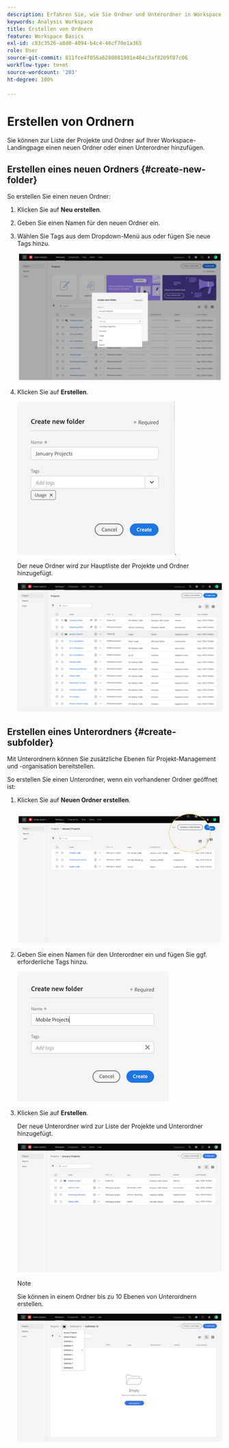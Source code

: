```yaml
---
description: Erfahren Sie, wie Sie Ordner und Unterordner in Workspace erstellen
keywords: Analysis Workspace
title: Erstellen von Ordnern
feature: Workspace Basics
exl-id: c83c3526-a8d0-4094-b4c4-46cf70e1a365
role: User
source-git-commit: 811fce4f056a6280081901e484c3af8209f87c06
workflow-type: tm+mt
source-wordcount: '203'
ht-degree: 100%

---
```


# Erstellen von Ordnern

Sie können zur Liste der Projekte und Ordner auf Ihrer Workspace-Landingpage einen neuen Ordner oder einen Unterordner hinzufügen.

## Erstellen eines neuen Ordners {#create-new-folder}

So erstellen Sie einen neuen Ordner:

1. Klicken Sie auf **Neu erstellen**.

1. Geben Sie einen Namen für den neuen Ordner ein.

1. Wählen Sie Tags aus dem Dropdown-Menü aus oder fügen Sie neue Tags hinzu.

   ![Erstellen Sie ein neues Ordnerfenster mit dem neuen Ordnernamen und der Liste der verfügbaren Tags.](/help/analysis-workspace/build-workspace-project/assets/select-tags.png)

1. Klicken Sie auf **Erstellen**.

   ![Klicken Sie auf „Erstellen“](/help/analysis-workspace/build-workspace-project/assets/create.png).

   Der neue Ordner wird zur Hauptliste der Projekte und Ordner hinzugefügt.

   ![Auf der Landingpage der Projekte wird die aktualisierte Liste mit Projekten und Ordnern angezeigt.](/help/analysis-workspace/build-workspace-project/assets/create-new-listed.png)

## Erstellen eines Unterordners {#create-subfolder}

Mit Unterordnern können Sie zusätzliche Ebenen für Projekt-Management und -organisation bereitstellen.

So erstellen Sie einen Unterordner, wenn ein vorhandener Ordner geöffnet ist:

1. Klicken Sie auf **Neuen Ordner erstellen**.

   ![Klicken Sie auf „Neuen Ordner erstellen“.](/help/analysis-workspace/build-workspace-project/assets/create-subfolder2.png)

1. Geben Sie einen Namen für den Unterordner ein und fügen Sie ggf. erforderliche Tags hinzu.

   ![Das Fenster zum Erstellen eines neuen Ordners mit neuem Namen und Tags-Feld wird angezeigt.](/help/analysis-workspace/build-workspace-project/assets/create-subfolder-name.png)

1. Klicken Sie auf **Erstellen**.

   Der neue Unterordner wird zur Liste der Projekte und Unterordner hinzugefügt.

   ![Klicken Sie auf „Erstellen“.](/help/analysis-workspace/build-workspace-project/assets/create-subfolder-added.png)

   >[!NOTE]
   >
   >Sie können in einem Ordner bis zu 10 Ebenen von Unterordnern erstellen.

   ![In der Dropdown-Liste des Ordners werden alle Unterordner des Ordners angezeigt.](/help/analysis-workspace/build-workspace-project/assets/create-subfolder-limit.png)
